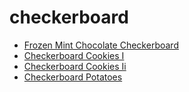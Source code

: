 # checkerboard

 * [Frozen Mint Chocolate Checkerboard](index/f/frozen-mint-chocolate-checkerboard-108191.json)
 * [Checkerboard Cookies I](index/c/checkerboard-cookies-i.json)
 * [Checkerboard Cookies Ii](index/c/checkerboard-cookies-ii.json)
 * [Checkerboard Potatoes](index/c/checkerboard-potatoes.json)
